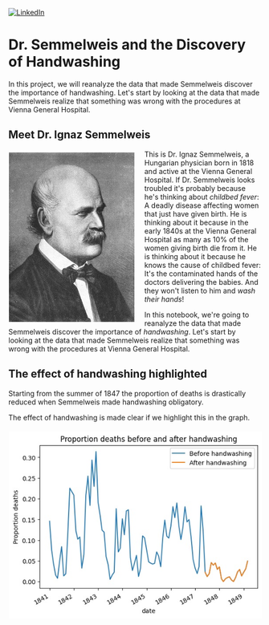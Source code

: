 [![LinkedIn][linkedin-shield]][linkedin-url]

# Dr. Semmelweis and the Discovery of Handwashing

In this project, we will reanalyze the data that made Semmelweis discover the importance of handwashing. Let's start by looking at the data that made Semmelweis realize that something was wrong with the procedures at Vienna General Hospital.

## Meet Dr. Ignaz Semmelweis

<p><img style="float: left;margin:5px 20px 5px 1px" src="ignaz_semmelweis_1860.jpeg"></p>
<!--
<img style="float: left;margin:5px 20px 5px 1px" src="https://assets.datacamp.com/production/project_20/datasets/ignaz_semmelweis_1860.jpeg">
-->
<p>This is Dr. Ignaz Semmelweis, a Hungarian physician born in 1818 and active at the Vienna General Hospital. If Dr. Semmelweis looks troubled it's probably because he's thinking about <em>childbed fever</em>: A deadly disease affecting women that just have given birth. He is thinking about it because in the early 1840s at the Vienna General Hospital as many as 10% of the women giving birth die from it. He is thinking about it because he knows the cause of childbed fever: It's the contaminated hands of the doctors delivering the babies. And they won't listen to him and <em>wash their hands</em>!</p>
<p>In this notebook, we're going to reanalyze the data that made Semmelweis discover the importance of <em>handwashing</em>. Let's start by looking at the data that made Semmelweis realize that something was wrong with the procedures at Vienna General Hospital.</p>

## The effect of handwashing highlighted

<p>Starting from the summer of 1847 the proportion of deaths is drastically reduced when Semmelweis made handwashing obligatory. </p>
<p>The effect of handwashing is made clear if we highlight this in the graph.</p>

<p><img style="float: left;margin:5px 20px 5px 1px" src="before_after_handwashing.jpg"></p>

[linkedin-shield]: https://img.shields.io/badge/-LinkedIn-blue.svg?style=for-the-badge
[linkedin-url]: https://linkedin.com/in/victorfa
